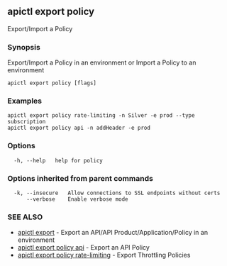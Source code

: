 ## apictl export policy

Export/Import a Policy

### Synopsis

Export/Import a Policy in an environment or Import a Policy to an environment

```
apictl export policy [flags]
```

### Examples

```
apictl export policy rate-limiting -n Silver -e prod --type subscription
apictl export policy api -n addHeader -e prod
```

### Options

```
  -h, --help   help for policy
```

### Options inherited from parent commands

```
  -k, --insecure   Allow connections to SSL endpoints without certs
      --verbose    Enable verbose mode
```

### SEE ALSO

* [apictl export](apictl_export.md)	 - Export an API/API Product/Application/Policy in an environment
* [apictl export policy api](apictl_export_policy_api.md)	 - Export an API Policy
* [apictl export policy rate-limiting](apictl_export_policy_rate-limiting.md)	 - Export Throttling Policies

